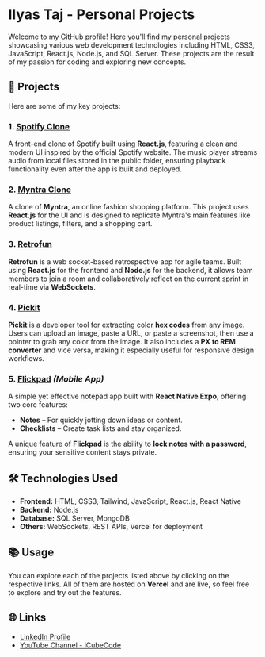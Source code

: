# Ilyas Taj - Personal Projects

Welcome to my GitHub profile! Here you'll find my personal projects showcasing various web development technologies including HTML, CSS3, JavaScript, React.js, Node.js, and SQL Server. These projects are the result of my passion for coding and exploring new concepts.

## 🚀 Projects

Here are some of my key projects:

### 1. [**Spotify Clone**](https://spotify-clone-three-wheat-19.vercel.app/)

A front-end clone of Spotify built using **React.js**, featuring a clean and modern UI inspired by the official Spotify website. The music player streams audio from local files stored in the public folder, ensuring playback functionality even after the app is built and deployed.

### 2. [**Myntra Clone**](https://myntra-clone-tawny-pi.vercel.app/)

A clone of **Myntra**, an online fashion shopping platform. This project uses **React.js** for the UI and is designed to replicate Myntra's main features like product listings, filters, and a shopping cart.

### 3. [**Retrofun**](https://retrofun-ilyas.netlify.app/)

**Retrofun** is a web socket-based retrospective app for agile teams. Built using **React.js** for the frontend and **Node.js** for the backend, it allows team members to join a room and collaboratively reflect on the current sprint in real-time via **WebSockets**.

### 4. [**Pickit**](https://pickit-tool.vercel.app/)

**Pickit** is a developer tool for extracting color **hex codes** from any image. Users can upload an image, paste a URL, or paste a screenshot, then use a pointer to grab any color from the image. It also includes a **PX to REM converter** and vice versa, making it especially useful for responsive design workflows.

### 5. [**Flickpad**](https://expo.dev/accounts/ilyas_taj/projects/flickpad) *(Mobile App)*

A simple yet effective notepad app built with **React Native Expo**, offering two core features:

- **Notes** – For quickly jotting down ideas or content.
- **Checklists** – Create task lists and stay organized.

A unique feature of **Flickpad** is the ability to **lock notes with a password**, ensuring your sensitive content stays private.


## 🛠️ Technologies Used

- **Frontend:** HTML, CSS3, Tailwind, JavaScript, React.js, React Native
- **Backend:** Node.js
- **Database:** SQL Server, MongoDB
- **Others:** WebSockets, REST APIs, Vercel for deployment

## 📚 Usage

You can explore each of the projects listed above by clicking on the respective links. All of them are hosted on **Vercel** and are live, so feel free to explore and try out the features.

## 🌐 Links

- <a href="https://www.linkedin.com/in/ilyas-hussain-376275202/" target="_blank">LinkedIn Profile</a>
- <a href="https://www.youtube.com/@iCubeCode" target="_blank">YouTube Channel - iCubeCode</a>
